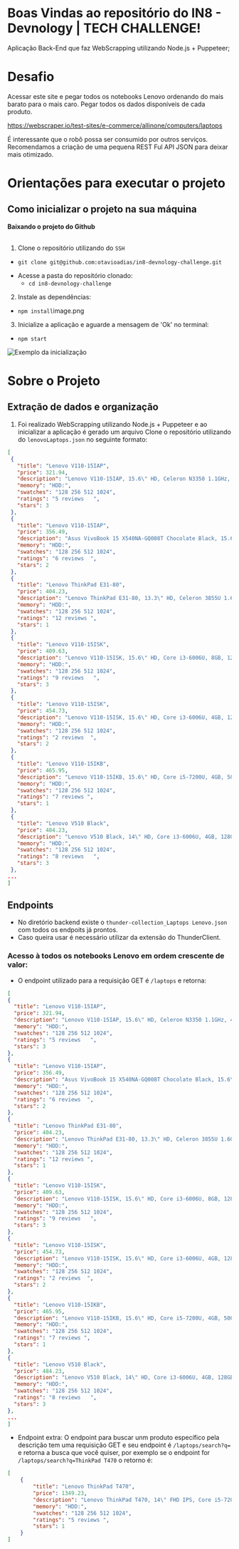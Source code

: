 # Boas Vindas ao repositório do IN8 - Devnology | TECH CHALLENGE!

Aplicação Back-End que faz WebScrapping utilizando Node.js + Puppeteer;

# Desafio

Acessar este site e pegar todos os notebooks Lenovo ordenando do mais barato para o mais caro. 
Pegar todos os dados disponíveis de cada produto.

https://webscraper.io/test-sites/e-commerce/allinone/computers/laptops

É interessante que o robô possa ser consumido por outros serviços. 
Recomendamos a criação de uma pequena REST Ful API JSON para deixar mais otimizado.

# Orientações para executar o projeto

## Como inicializar o projeto na sua máquina
<summary><strong>Baixando o projeto do Github</strong></summary><br />

  1. Clone o repositório utilizando do `SSH`
   * `git clone git@github.com:otavioadias/in8-devnology-challenge.git`

  - Acesse a pasta do repositório clonado:
    * `cd in8-devnology-challenge`

  2. Instale as dependências:
   * `npm install`image.png

  3. Inicialize a aplicação e aguarde a mensagem de 'Ok' no terminal:
   * `npm start`

![Exemplo da inicialização](src/assets/start.png)

# Sobre o Projeto

## Extração de dados e organização

 1. Foi realizado WebScrapping utilizando Node.js + Puppeteer e ao inicializar a aplicação é gerado um arquivo Clone o repositório utilizando do `lenovoLaptops.json` no seguinte formato:
 ```json 
 [
  {
    "title": "Lenovo V110-15IAP",
    "price": 321.94,
    "description": "Lenovo V110-15IAP, 15.6\" HD, Celeron N3350 1.1GHz, 4GB, 128GB SSD, Windows 10 Home",
    "memory": "HDD:",
    "swatches": "128 256 512 1024",
    "ratings": "5 reviews   ",
    "stars": 3
  },
  {
    "title": "Lenovo V110-15IAP",
    "price": 356.49,
    "description": "Asus VivoBook 15 X540NA-GQ008T Chocolate Black, 15.6\" HD, Pentium N4200, 4GB, 500GB, Windows 10 Home, En kbd",
    "memory": "HDD:",
    "swatches": "128 256 512 1024",
    "ratings": "6 reviews  ",
    "stars": 2
  },
  {
    "title": "Lenovo ThinkPad E31-80",
    "price": 404.23,
    "description": "Lenovo ThinkPad E31-80, 13.3\" HD, Celeron 3855U 1.6GHz, 4GB, 128GB SSD, Windows 10 Home",
    "memory": "HDD:",
    "swatches": "128 256 512 1024",
    "ratings": "12 reviews ",
    "stars": 1
  },
  {
    "title": "Lenovo V110-15ISK",
    "price": 409.63,
    "description": "Lenovo V110-15ISK, 15.6\" HD, Core i3-6006U, 8GB, 128GB SSD, Windows 10 Home",
    "memory": "HDD:",
    "swatches": "128 256 512 1024",
    "ratings": "9 reviews   ",
    "stars": 3
  },
  {
    "title": "Lenovo V110-15ISK",
    "price": 454.73,
    "description": "Lenovo V110-15ISK, 15.6\" HD, Core i3-6006U, 4GB, 128GB SSD, Windows 10 Pro",
    "memory": "HDD:",
    "swatches": "128 256 512 1024",
    "ratings": "2 reviews  ",
    "stars": 2
  },
  {
    "title": "Lenovo V110-15IKB",
    "price": 465.95,
    "description": "Lenovo V110-15IKB, 15.6\" HD, Core i5-7200U, 4GB, 500GB, DOS",
    "memory": "HDD:",
    "swatches": "128 256 512 1024",
    "ratings": "7 reviews ",
    "stars": 1
  },
  {
    "title": "Lenovo V510 Black",
    "price": 484.23,
    "description": "Lenovo V510 Black, 14\" HD, Core i3-6006U, 4GB, 128GB SSD, Windows 10 Home",
    "memory": "HDD:",
    "swatches": "128 256 512 1024",
    "ratings": "8 reviews   ",
    "stars": 3
  },
 ...
]
```

## Endpoints

* No diretório backend existe o `thunder-collection_Laptops Lenovo.json` com todos os endpoits já prontos.
* Caso queira usar é necessário utilizar da extensão do ThunderClient.

### Acesso à todos os notebooks Lenovo em ordem crescente de valor:

 - O endpoint utilizado para a requisição GET é `/laptops` e retorna:
  ```json 
 [
  {
    "title": "Lenovo V110-15IAP",
    "price": 321.94,
    "description": "Lenovo V110-15IAP, 15.6\" HD, Celeron N3350 1.1GHz, 4GB, 128GB SSD, Windows 10 Home",
    "memory": "HDD:",
    "swatches": "128 256 512 1024",
    "ratings": "5 reviews   ",
    "stars": 3
  },
  {
    "title": "Lenovo V110-15IAP",
    "price": 356.49,
    "description": "Asus VivoBook 15 X540NA-GQ008T Chocolate Black, 15.6\" HD, Pentium N4200, 4GB, 500GB, Windows 10 Home, En kbd",
    "memory": "HDD:",
    "swatches": "128 256 512 1024",
    "ratings": "6 reviews  ",
    "stars": 2
  },
  {
    "title": "Lenovo ThinkPad E31-80",
    "price": 404.23,
    "description": "Lenovo ThinkPad E31-80, 13.3\" HD, Celeron 3855U 1.6GHz, 4GB, 128GB SSD, Windows 10 Home",
    "memory": "HDD:",
    "swatches": "128 256 512 1024",
    "ratings": "12 reviews ",
    "stars": 1
  },
  {
    "title": "Lenovo V110-15ISK",
    "price": 409.63,
    "description": "Lenovo V110-15ISK, 15.6\" HD, Core i3-6006U, 8GB, 128GB SSD, Windows 10 Home",
    "memory": "HDD:",
    "swatches": "128 256 512 1024",
    "ratings": "9 reviews   ",
    "stars": 3
  },
  {
    "title": "Lenovo V110-15ISK",
    "price": 454.73,
    "description": "Lenovo V110-15ISK, 15.6\" HD, Core i3-6006U, 4GB, 128GB SSD, Windows 10 Pro",
    "memory": "HDD:",
    "swatches": "128 256 512 1024",
    "ratings": "2 reviews  ",
    "stars": 2
  },
  {
    "title": "Lenovo V110-15IKB",
    "price": 465.95,
    "description": "Lenovo V110-15IKB, 15.6\" HD, Core i5-7200U, 4GB, 500GB, DOS",
    "memory": "HDD:",
    "swatches": "128 256 512 1024",
    "ratings": "7 reviews ",
    "stars": 1
  },
  {
    "title": "Lenovo V510 Black",
    "price": 484.23,
    "description": "Lenovo V510 Black, 14\" HD, Core i3-6006U, 4GB, 128GB SSD, Windows 10 Home",
    "memory": "HDD:",
    "swatches": "128 256 512 1024",
    "ratings": "8 reviews   ",
    "stars": 3
  },
 ...
]
```

- Endpoint extra: O endpoint para buscar unm produto específico pela descrição tem uma requisição GET e seu endpoint é `/laptops/search?q=` e retorna a busca que você quiser, por exemplo se o endpoint for `/laptops/search?q=ThinkPad T470` o retorno é:
```json
[
    {
        "title": "Lenovo ThinkPad T470",
        "price": 1349.23,
        "description": "Lenovo ThinkPad T470, 14\" FHD IPS, Core i5-7200U, 8GB, 256GB SSD, Windows 10 Pro",
        "memory": "HDD:",
        "swatches": "128 256 512 1024",
        "ratings": "5 reviews ",
        "stars": 1
    }
]
```


